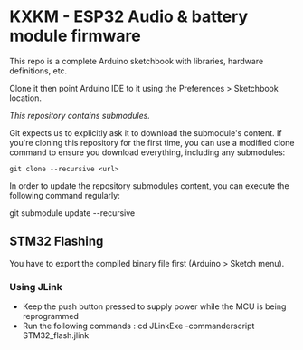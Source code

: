 # KXKM - ESP32 Audio & battery module firmware

This repo is a complete Arduino sketchbook with libraries, hardware definitions, etc.

Clone it then point Arduino IDE to it using the Preferences > Sketchbook location.

_This repository contains submodules._

Git expects us to explicitly ask it to download the submodule's content. If you're cloning this repository for the first time, you can use a modified clone command to ensure you download everything, including any submodules:

	git clone --recursive <url>

In order to update the repository submodules content, you can execute the following command regularly:

git submodule update --recursive

## STM32 Flashing
You have to export the compiled binary file first (Arduino > Sketch menu).
### Using JLink
* Keep the push button pressed to supply power while the MCU is being reprogrammed
* Run the following commands :
	cd <sketchName>
	JLinkExe -commanderscript STM32_flash.jlink
